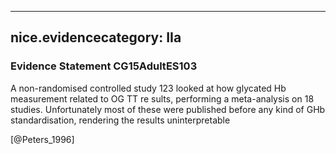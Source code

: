 
---
nice.evidencecategory: IIa
---

### Evidence Statement CG15AdultES103
A non-randomised controlled study 123 looked at how glycated Hb measurement related to OG TT re sults, performing a meta-analysis on 18 studies. Unfortunately most of these were published before any kind of GHb standardisation, rendering the results uninterpretable

[@Peters_1996]

